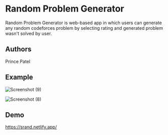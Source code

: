 # Random Problem Generator

Random Problem Generator is web-based app in which users can generate any random codeforces problem by selecting rating and generated problem wasn't solved by user.


## Authors

Prince Patel


## Example
![Screenshot (9)](https://github.com/Princen08/Codefoces-Random-Problem-Generator/assets/92536834/9a5223d4-c28b-40ce-8dbd-0e160d955148)

![Screenshot (8)](https://github.com/Princen08/Codefoces-Random-Problem-Generator/assets/92536834/a782fb24-8039-4c79-b1f0-4c15b2fb0553)



## Demo
https://srand.netlify.app/


